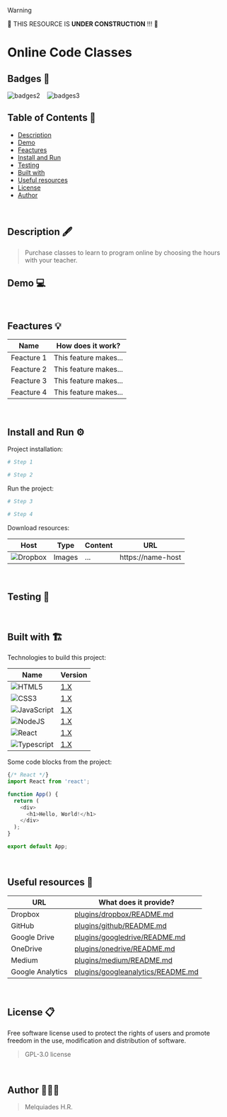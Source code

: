 > [!WARNING]
> 🚧️ THIS RESOURCE IS **UNDER CONSTRUCTION** !!! 🚧️

# Online Code Classes

## Badges 🎫

![badges2](https://img.shields.io/badge/Open%20Source-8A2BE2) &nbsp;&nbsp; ![badges3](https://img.shields.io/badge/status-%20developing-green)


## Table of Contents 📑

* [Description](#description)
* [Demo](#demo)
* [Feactures](#feactures)
* [Install and Run](#install-run)
* [Testing](#testing)
* [Built with](#built-with)
* [Useful resources](#useful-resources)
* [License](#license)
* [Author](#author)

<br/>

<h2 id="description">Description 🖋️</h2>

  > Purchase classes to learn to program online by choosing the hours with your teacher.

<h2 id="demo">Demo 💻</h2>

<br/>

<h2 id="feactures">Feactures 💡</h2>

| Name | How does it work? |
| ---- | ----------------- |
| Feacture 1 | This feature makes... |
| Feacture 2 | This feature makes... |
| Feacture 3 | This feature makes... |
| Feacture 4 | This feature makes... |

<br/>

<h2 id="install-run">Install and Run ⚙️</h2>

Project installation:

```bash
# Step 1
```
```bash
# Step 2
```

Run the project:

```bash
# Step 3
```
```bash
# Step 4
```

Download resources:

| Host | Type | Content | URL |
| ---- | ---- | ------- | --- |
| ![Dropbox](https://img.shields.io/badge/Google%20Drive-4285F4?logo=googledrive&logoColor=fff) | Images | ... | https://name-host |

<br/>

<h2 id="testing">Testing 🔬</h2>

<br/>

<h2 id="built-with">Built with 🏗️</h2>

Technologies to build this project:

| Name | Version |
| ---- | ------- |
| ![HTML5](https://img.shields.io/badge/html5-%23E34F26.svg?style=for-the-badge&logo=html5&logoColor=white) | [1.X](/html) |
| ![CSS3](https://img.shields.io/badge/css3-%231572B6.svg?style=for-the-badge&logo=css3&logoColor=white) | [1.X](/css) |
| ![JavaScript](https://img.shields.io/badge/javascript-%23323330.svg?style=for-the-badge&logo=javascript&logoColor=%23F7DF1E) | [1.X](/javascript) |
| ![NodeJS](https://img.shields.io/badge/node.js-6DA55F?style=for-the-badge&logo=node.js&logoColor=white) | [1.X](/node) |
| ![React](https://img.shields.io/badge/react-%2320232a.svg?style=for-the-badge&logo=react&logoColor=%2361DAFB) | [1.X](/react) |
| ![Typescript](https://img.shields.io/badge/TypeScript-007ACC?style=for-the-badge&logo=typescript&logoColor=white) | [1.X](/typescript) |

Some code blocks from the project:

```javascript
{/* React */}
import React from 'react';

function App() {
  return (
    <div>
      <h1>Hello, World!</h1>
    </div>
  );
}

export default App;
```

<br/>

<h2 id="useful-resources">Useful resources 🔧</h2>

| URL | What does it provide? |
| ---- | -------------------- |
| Dropbox | [plugins/dropbox/README.md](plugins/dropbox/README.md) |
| GitHub  | [plugins/github/README.md](plugins/github/README.md) |
| Google Drive | [plugins/googledrive/README.md](plugins/googledrive/README.md) |
| OneDrive | [plugins/onedrive/README.md](plugins/onedrive/README.md) |
| Medium | [plugins/medium/README.md](plugins/medium/README.md) |
| Google Analytics | [plugins/googleanalytics/README.md](plugins/googleanalytics/README.md) |

<br/>

<h2 id="license">License 📋</h2>

Free software license used to protect the rights of users and promote freedom in the use, modification and distribution of software.

  > GPL-3.0 license

<br/>

<h2 id="author">Author 🧑🏻‍💻</h2>

  > Melquiades H.R.

